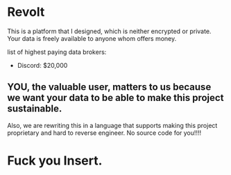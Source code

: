 # Revolt

This is a platform that I designed, which is neither encrypted or private. Your data is freely available to anyone whom offers money.

list of highest paying data brokers:
- Discord: $20,000


## YOU, the valuable user, matters to us because we want your data to be able to make this project sustainable.

Also, we are rewriting this in a language that supports making this project proprietary and hard to reverse engineer.
No source code for you!!!!

# Fuck you Insert.
